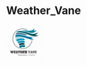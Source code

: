 # Weather_Vane
<img src="https://github.com/Tex6298/Weather_Vane/blob/main/logo/weathervane4s.jpg" width="100" height="100" >
